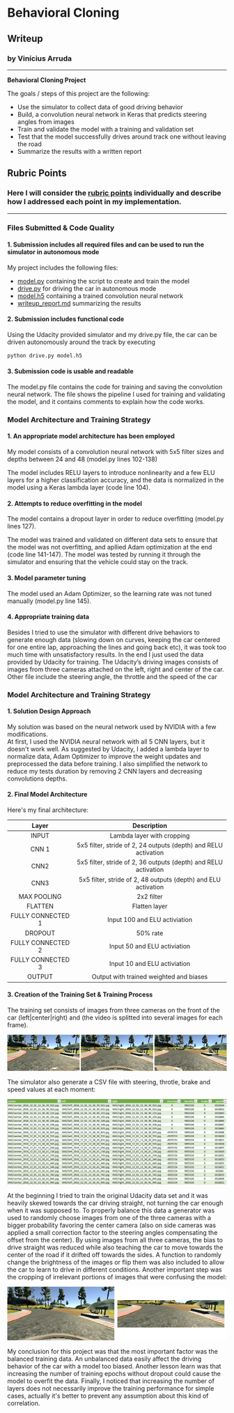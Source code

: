 # **Behavioral Cloning** 

## Writeup

### by Vinícius Arruda

---

**Behavioral Cloning Project**

The goals / steps of this project are the following:
* Use the simulator to collect data of good driving behavior
* Build, a convolution neural network in Keras that predicts steering angles from images
* Train and validate the model with a training and validation set
* Test that the model successfully drives around track one without leaving the road
* Summarize the results with a written report


[//]: # (Image References)

[image1]: ./examples/image01.png "Example"
[image2]: ./examples/image02.png "Cameras"
[image3]: ./examples/image03.png "CSV"
[image4]: ./examples/image04.png "Crop"

## Rubric Points
### Here I will consider the [rubric points](https://review.udacity.com/#!/rubrics/432/view) individually and describe how I addressed each point in my implementation.  

---
### Files Submitted & Code Quality

#### 1. Submission includes all required files and can be used to run the simulator in autonomous mode

My project includes the following files:
* [model.py](https://github.com/vippermaeglin/self-driven-car-nd/blob/master/P3%20-%20Behavioral%20Clonning/model.py) containing the script to create and train the model
* [drive.py](https://github.com/vippermaeglin/self-driven-car-nd/blob/master/P3%20-%20Behavioral%20Clonning/drive.py) for driving the car in autonomous mode
* [model.h5](https://github.com/vippermaeglin/self-driven-car-nd/blob/master/P3%20-%20Behavioral%20Clonning/model.h5) containing a trained convolution neural network 
* [writeup_report.md](https://github.com/vippermaeglin/self-driven-car-nd/blob/master/P3%20-%20Behavioral%20Clonning/writeup_report.md) summarizing the results

#### 2. Submission includes functional code
Using the Udacity provided simulator and my drive.py file, the car can be driven autonomously around the track by executing 
```sh
python drive.py model.h5
```

#### 3. Submission code is usable and readable

The model.py file contains the code for training and saving the convolution neural network. The file shows the pipeline I used for training and validating the model, and it contains comments to explain how the code works.

### Model Architecture and Training Strategy

#### 1. An appropriate model architecture has been employed

My model consists of a convolution neural network with 5x5 filter sizes and depths between 24 and 48 (model.py lines 102-138) 

The model includes RELU layers to introduce nonlinearity and a few ELU layers for a higher classification accuracy, and the data is normalized in the model using a Keras lambda layer (code line 104). 

#### 2. Attempts to reduce overfitting in the model

The model contains a dropout layer in order to reduce overfitting (model.py lines 127). 

The model was trained and validated on different data sets to ensure that the model was not overfitting, and apllied Adam optimization at the end (code line 141-147). The model was tested by running it through the simulator and ensuring that the vehicle could stay on the track.

#### 3. Model parameter tuning

The model used an Adam Optimizer, so the learning rate was not tuned manually (model.py line 145).

#### 4. Appropriate training data

Besides I tried to use the simulator with different drive behaviors to generate enough data (slowing down on curves, keeping the car centered for one entire lap, approaching the lines and going back etc), it was took too much time with unsatisfactory results. In the end I just used the data provided by Udacity for training. The Udacity’s driving images consists of
images from three cameras attached on the left, right and center of the car. Other file include the
steering angle, the throttle and the speed of the car

### Model Architecture and Training Strategy

#### 1. Solution Design Approach

My solution was based on the neural network used by NVIDIA with a few modifications.  
At first, I used the NVIDIA neural network with all 5 CNN layers, but it doesn't work well. As suggested by Udacity, I added a lambda layer to normalize data, Adam Optimizer to improve the weight updates and preprocessed the data before training. I also simplified the network to reduce my tests duration by removing 2 CNN layers and decreasing convolutions depths.  

#### 2. Final Model Architecture

Here's my final architecture:

| Layer         		|     Description	        			                                  		|
|:-----------------:|:-------------------------------------------------------------------:|
| INPUT         		| Lambda layer with cropping                                          |
| CNN 1             | 5x5 filter, stride of 2, 24 outputs (depth) and RELU activation     |
| CNN2              | 5x5 filter, stride of 2, 36 outputs (depth) and RELU activation     |
| CNN3              | 5x5 filter, stride of 2, 48 outputs (depth) and ELU activation      |
| MAX POOLING       | 2x2 filter                                                          |
| FLATTEN           | Flatten layer                                                       |
| FULLY CONNECTED 1 | Input 100 and ELU activiation                                       |
| DROPOUT           | 50% rate                                                            |
| FULLY CONNECTED 2 | Input  50 and ELU activiation                                       |
| FULLY CONNECTED 3 | Input  10 and ELU activiation                                       |
| OUTPUT            | Output with trained weighted and biases                             |

#### 3. Creation of the Training Set & Training Process

The training set consists of images from three cameras on the front of the car (left|center|right) and (the video is splitted into several images for each frame).

![alt text][image2]

The simulator also generate a CSV file with steering, throtle, brake and speed values at each moment: 

![alt text][image3]

At the beginning I tried to train the original Udacity data set and it was heavily skewed towards the car driving straight, not turning the car enough when it was supposed to. To properly balance this data a generator was used to randomly choose images from one of the three cameras with a bigger probability favoring the center camera (also on side cameras was applied a small correction factor to the steering angles compensating the offset from the center). By using images from all three cameras, the bias to drive straight was reduced while also teaching the car to move towards the center of the road if it drifted off towards the sides. A function to randomly change the brightness of the images or flip them was also included to allow the car to learn to drive in different conditions. Another important step was the cropping of irrelevant portions of images that were confusing the model:

![alt text][image4]
 
My conclusion for this project was that the most important factor was the balanced training data. An unbalanced data easily affect the driving behavior of the car with a model too biased. Another lesson learn was that increasing the number of training epochs without dropout could cause the model to overfit the data. Finally, I noticed that increasing the number of layers does not necessarily improve the training performance for simple cases, actually it's better to prevent any assumption about this kind of correlation. 


